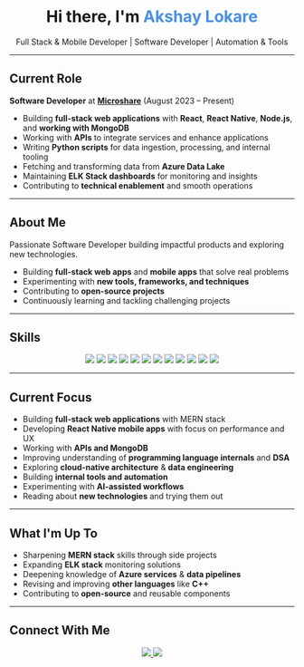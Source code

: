 <!-- Header Section -->
<h1 align="center">Hi there, I'm <span style="color:#4A90E2;">Akshay Lokare</span></h1>
<p align="center">Full Stack & Mobile Developer | Software Developer | Automation & Tools</p>

---

## Current Role
**Software Developer** at **[Microshare](https://microshare.io/)** (August 2023 – Present)  
- Building **full-stack web applications** with **React**, **React Native**, **Node.js**, and **working with MongoDB**  
- Working with **APIs** to integrate services and enhance applications  
- Writing **Python scripts** for data ingestion, processing, and internal tooling  
- Fetching and transforming data from **Azure Data Lake**  
- Maintaining **ELK Stack dashboards** for monitoring and insights  
- Contributing to **technical enablement** and smooth operations

---

## About Me
Passionate Software Developer building impactful products and exploring new technologies.  
- Building **full-stack web apps** and **mobile apps** that solve real problems  
- Experimenting with **new tools, frameworks, and techniques**  
- Contributing to **open-source projects**  
- Continuously learning and tackling challenging projects

---

## Skills
<p align="center">
<img src="https://img.shields.io/badge/-HTML-E34F26?style=for-the-badge&logo=html5&logoColor=white" />
<img src="https://img.shields.io/badge/-CSS-1572B6?style=for-the-badge&logo=css3&logoColor=white" />
<img src="https://img.shields.io/badge/-JavaScript-F7DF1E?style=for-the-badge&logo=javascript&logoColor=black" />
<img src="https://img.shields.io/badge/-TypeScript-3178C6?style=for-the-badge&logo=typescript&logoColor=white" />
<img src="https://img.shields.io/badge/-React-61DAFB?style=for-the-badge&logo=react&logoColor=black" />
<img src="https://img.shields.io/badge/-React_Native-61DAFB?style=for-the-badge&logo=react&logoColor=white" />
<img src="https://img.shields.io/badge/-Node.js-339933?style=for-the-badge&logo=node.js&logoColor=white" />
<img src="https://img.shields.io/badge/-Python-3776AB?style=for-the-badge&logo=python&logoColor=white" />
<img src="https://img.shields.io/badge/-C++-00599C?style=for-the-badge&logo=c%2B%2B&logoColor=white" />
<img src="https://img.shields.io/badge/-MongoDB-47A248?style=for-the-badge&logo=mongodb&logoColor=white" />
<img src="https://img.shields.io/badge/-Docker-2496ED?style=for-the-badge&logo=docker&logoColor=white" />
<img src="https://img.shields.io/badge/-Flutter-02569B?style=for-the-badge&logo=flutter&logoColor=white" />
</p>

---

## Current Focus
- Building **full-stack web applications** with MERN stack  
- Developing **React Native mobile apps** with focus on performance and UX  
- Working with **APIs and MongoDB**  
- Improving understanding of **programming language internals** and **DSA**  
- Exploring **cloud-native architecture** & **data engineering**  
- Building **internal tools and automation**  
- Experimenting with **AI-assisted workflows**  
- Reading about **new technologies** and trying them out

---

## What I'm Up To
- Sharpening **MERN stack** skills through side projects  
- Expanding **ELK stack** monitoring solutions  
- Deepening knowledge of **Azure services** & **data pipelines**  
- Revising and improving **other languages** like **C++**  
- Contributing to **open-source** and reusable components

---

## Connect With Me
<p align="center">
<a href="https://www.linkedin.com/in/akl29/">
<img src="https://img.shields.io/badge/LinkedIn-0077B5?style=for-the-badge&logo=linkedin&logoColor=white" />
</a>
<a href="mailto:akshaylokare29@gmail.com">
<img src="https://img.shields.io/badge/Email-D14836?style=for-the-badge&logo=gmail&logoColor=white" />
</a>
</p>

